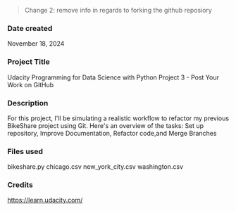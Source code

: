 > Change 2: remove info in regards to forking the github reposiory

### Date created
November 18, 2024

### Project Title
Udacity Programming for Data Science with Python Project 3 - Post Your Work on GitHub
### Description
For this project, I'll  be simulating a realistic workflow to refactor my previous BikeShare project using Git. Here's an overview of the tasks: Set up repository, Improve Documentation, Refactor code,and Merge Branches

### Files used
bikeshare.py
chicago.csv
new_york_city.csv
washington.csv

### Credits
https://learn.udacity.com/

